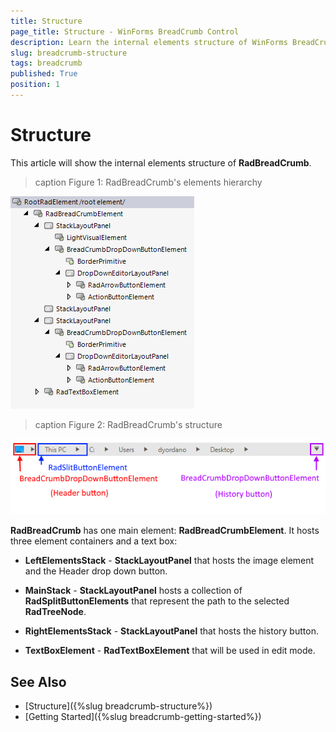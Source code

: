 ```yaml
---
title: Structure
page_title: Structure - WinForms BreadCrumb Control
description: Learn the internal elements structure of WinForms BreadCrumb.   
slug: breadcrumb-structure
tags: breadcrumb
published: True
position: 1
---
```


# Structure

This article will show the internal elements structure of **RadBreadCrumb**.

>caption Figure 1: RadBreadCrumb's elements hierarchy

![breadcrumb-structure 001](images/breadcrumb-structure001.png)

>caption Figure 2: RadBreadCrumb's structure

![breadcrumb-structure 002](images/breadcrumb-structure002.png)

**RadBreadCrumb** has one main element: **RadBreadCrumbElement**. It hosts three element containers and a text box: 

* **LeftElementsStack** - **StackLayoutPanel** that hosts the image element and the Header drop down button.

* **MainStack** - **StackLayoutPanel** hosts a collection of **RadSplitButtonElements** that represent the path to the selected **RadTreeNode**.  

* **RightElementsStack** - **StackLayoutPanel** that hosts the history button. 

* **TextBoxElement** - **RadTextBoxElement** that will be used in edit mode. 
 
## See Also
* [Structure]({%slug breadcrumb-structure%}) 
* [Getting Started]({%slug breadcrumb-getting-started%})

